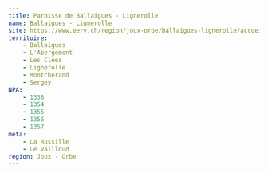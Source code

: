 ```yaml
---
title: Paroisse de Ballaigues - Lignerolle
name: Ballaigues - Lignerolle
site: https://www.eerv.ch/region/joux-orbe/ballaigues-lignerolle/accueil
territoire:
    - Ballaigues
    - L'Abergement
    - Les Clées
    - Lignerolle
    - Montcherand
    - Sergey
NPA:
    - 1338
    - 1354
    - 1355
    - 1356
    - 1357
meta:
    - La Russille
    - Le Vailloud
region: Joux - Orbe
---
```

